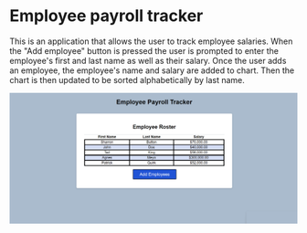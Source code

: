# Employee payroll tracker

This is an application that allows the user to track employee salaries. When the "Add employee" button is pressed
the user is prompted to enter the employee's first and last name as well as their salary. Once the user adds an employee,
the employee's name and salary are added to chart. Then the chart is then updated to be sorted alphabetically by last name.

![alt text](image-1.png)